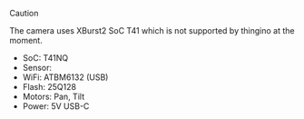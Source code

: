 > [!CAUTION]
> The camera uses XBurst2 SoC T41 which is not supported by thingino at the moment.

- SoC: T41NQ
- Sensor: 
- WiFi: ATBM6132 (USB)
- Flash: 25Q128
- Motors: Pan, Tilt
- Power: 5V USB-C
